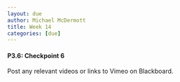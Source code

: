 ```yaml
---
layout: due
author: Michael McDermott
title: Week 14
categories: [due]
---
```

#### P3.6: Checkpoint 6
Post any relevant videos or links to Vimeo on Blackboard.
